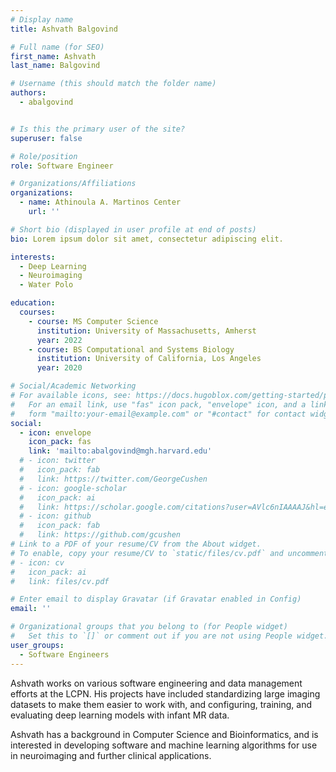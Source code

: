 ```yaml
---
# Display name
title: Ashvath Balgovind

# Full name (for SEO)
first_name: Ashvath
last_name: Balgovind

# Username (this should match the folder name)
authors:
  - abalgovind


# Is this the primary user of the site?
superuser: false

# Role/position
role: Software Engineer

# Organizations/Affiliations
organizations:
  - name: Athinoula A. Martinos Center
    url: ''

# Short bio (displayed in user profile at end of posts)
bio: Lorem ipsum dolor sit amet, consectetur adipiscing elit.

interests:
  - Deep Learning
  - Neuroimaging
  - Water Polo

education:
  courses:
    - course: MS Computer Science
      institution: University of Massachusetts, Amherst
      year: 2022
    - course: BS Computational and Systems Biology
      institution: University of California, Los Angeles
      year: 2020

# Social/Academic Networking
# For available icons, see: https://docs.hugoblox.com/getting-started/page-builder/#icons
#   For an email link, use "fas" icon pack, "envelope" icon, and a link in the
#   form "mailto:your-email@example.com" or "#contact" for contact widget.
social:
  - icon: envelope
    icon_pack: fas
    link: 'mailto:abalgovind@mgh.harvard.edu'
  # - icon: twitter
  #   icon_pack: fab
  #   link: https://twitter.com/GeorgeCushen
  # - icon: google-scholar
  #   icon_pack: ai
  #   link: https://scholar.google.com/citations?user=AVlc6nIAAAAJ&hl=en
  # - icon: github
  #   icon_pack: fab
  #   link: https://github.com/gcushen
# Link to a PDF of your resume/CV from the About widget.
# To enable, copy your resume/CV to `static/files/cv.pdf` and uncomment the lines below.
# - icon: cv
#   icon_pack: ai
#   link: files/cv.pdf

# Enter email to display Gravatar (if Gravatar enabled in Config)
email: ''

# Organizational groups that you belong to (for People widget)
#   Set this to `[]` or comment out if you are not using People widget.
user_groups:
  - Software Engineers
---
```


Ashvath works on various software engineering and data management efforts at the LCPN. His projects have included standardizing large imaging datasets to make them easier to work with, and configuring, training, and evaluating deep learning models with infant MR data.

Ashvath has a background in Computer Science and Bioinformatics, and is interested in developing software and machine learning algorithms for use in neuroimaging and further clinical applications. 



